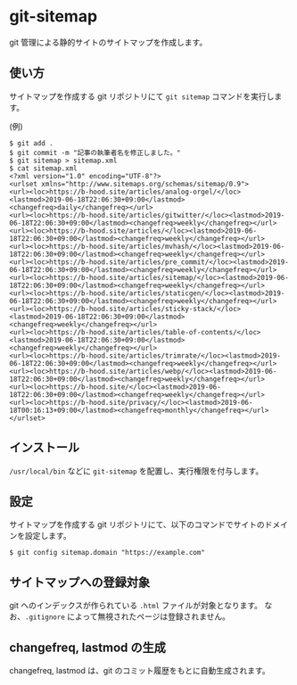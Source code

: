 # git-sitemap

git 管理による静的サイトのサイトマップを作成します。

## 使い方

サイトマップを作成する git リポジトリにて `git sitemap` コマンドを実行します。

(例)
```
$ git add .
$ git commit -m "記事の執筆者名を修正しました。"
$ git sitemap > sitemap.xml
$ cat sitemap.xml
<?xml version="1.0" encoding="UTF-8"?>
<urlset xmlns="http://www.sitemaps.org/schemas/sitemap/0.9">
<url><loc>https://b-hood.site/articles/analog-orgel/</loc><lastmod>2019-06-18T22:06:30+09:00</lastmod><changefreq>daily</changefreq></url>
<url><loc>https://b-hood.site/articles/gitwitter/</loc><lastmod>2019-06-18T22:06:30+09:00</lastmod><changefreq>weekly</changefreq></url>
<url><loc>https://b-hood.site/articles/</loc><lastmod>2019-06-18T22:06:30+09:00</lastmod><changefreq>weekly</changefreq></url>
<url><loc>https://b-hood.site/articles/mvhash/</loc><lastmod>2019-06-18T22:06:30+09:00</lastmod><changefreq>weekly</changefreq></url>
<url><loc>https://b-hood.site/articles/pre_commit/</loc><lastmod>2019-06-18T22:06:30+09:00</lastmod><changefreq>weekly</changefreq></url>
<url><loc>https://b-hood.site/articles/sitemap/</loc><lastmod>2019-06-18T22:06:30+09:00</lastmod><changefreq>weekly</changefreq></url>
<url><loc>https://b-hood.site/articles/staticgen/</loc><lastmod>2019-06-18T22:06:30+09:00</lastmod><changefreq>weekly</changefreq></url>
<url><loc>https://b-hood.site/articles/sticky-stack/</loc><lastmod>2019-06-18T22:06:30+09:00</lastmod><changefreq>weekly</changefreq></url>
<url><loc>https://b-hood.site/articles/table-of-contents/</loc><lastmod>2019-06-18T22:06:30+09:00</lastmod><changefreq>weekly</changefreq></url>
<url><loc>https://b-hood.site/articles/trimrate/</loc><lastmod>2019-06-18T22:06:30+09:00</lastmod><changefreq>weekly</changefreq></url>
<url><loc>https://b-hood.site/articles/webp/</loc><lastmod>2019-06-18T22:06:30+09:00</lastmod><changefreq>weekly</changefreq></url>
<url><loc>https://b-hood.site/</loc><lastmod>2019-06-18T22:06:30+09:00</lastmod><changefreq>weekly</changefreq></url>
<url><loc>https://b-hood.site/privacy/</loc><lastmod>2019-06-18T00:16:13+09:00</lastmod><changefreq>monthly</changefreq></url>
</urlset>
```

## インストール
`/usr/local/bin` などに `git-sitemap` を配置し、実行権限を付与します。

## 設定
サイトマップを作成する git リポジトリにて、以下のコマンドでサイトのドメインを設定します。

```
$ git config sitemap.domain "https://example.com"
```

## サイトマップへの登録対象
git へのインデックスが作られている `.html` ファイルが対象となります。
なお、`.gitignore` によって無視されたページは登録されません。

## changefreq, lastmod の生成
changefreq, lastmod は、git のコミット履歴をもとに自動生成されます。
